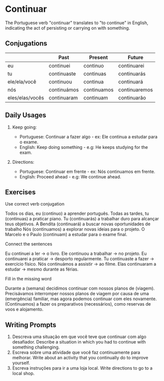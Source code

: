 # Continuar

The Portuguese verb "continuar" translates to "to continue" in English, indicating the act of persisting or carrying on with something.

## Conjugations

|                 | Past        | Present     | Future        |
| --------------- | ----------- | ----------- | ------------- |
| eu              | continuei   | continuo    | continuarei   |
| tu              | continuaste | continuas   | continuarás   |
| ele/ela/você    | continuou   | continua    | continuará    |
| nós             | continuámos | continuamos | continuaremos |
| eles/elas/vocês | continuaram | continuam   | continuarão   |

## Daily Usages

1. Keep going:

   - Portuguese: Continuar a fazer algo - ex: Ele continua a estudar para o exame.
   - English: Keep doing something - e.g: He keeps studying for the exam.

2. Directions:

   - Portuguese: Continuar em frente - ex: Nós continuamos em frente.
   - English: Proceed ahead - e.g: We continue ahead.

## Exercises

Use correct verb conjugation

Todos os dias, eu (continuo) a aprender português.
Todas as tardes, tu (continuas) a praticar piano.
Tu (continuarás) a trabalhar duro para alcançar teus objetivos.
A Bendita (continuará) a buscar novas oportunidades de trabalho
Nós (continuamos) a explorar novas ideias para o projeto.
O Marcelo e o Paulo (continuam) a estudar para o exame final.

Connect the sentences

Eu continuei a ler -> o livro.
Ele continuou a trabalhar -> no projeto.
Eu continuarei a praticar -> desporto regularmente.
Tu continuaste a fazer -> exercício físico.
Nós continuámos a assistir -> ao filme.
Elas continuaram a estudar -> mesmo durante as férias.

Fill in the missing word

Durante a (semana) decidimos continuar com nossos planos de (viagem). Precisávamos interromper nossos planos de viagem por causa de uma (emergência) familiar, mas agora podemos continuar com eles novamente. (Continuamos) a fazer os preparativos (necessários), como reservas de voos e alojamento.

## Writing Prompts

1. Descreva uma situação em que você teve que continuar com algo desafiador. Describe a situation in which you had to continue with something challenging.
2. Escreva sobre uma atividade que você faz continuamente para melhorar. Write about an activity that you continually do to improve yourself.
3. Escreva instruções para ir a uma loja local. Write directions to go to a local shop.
